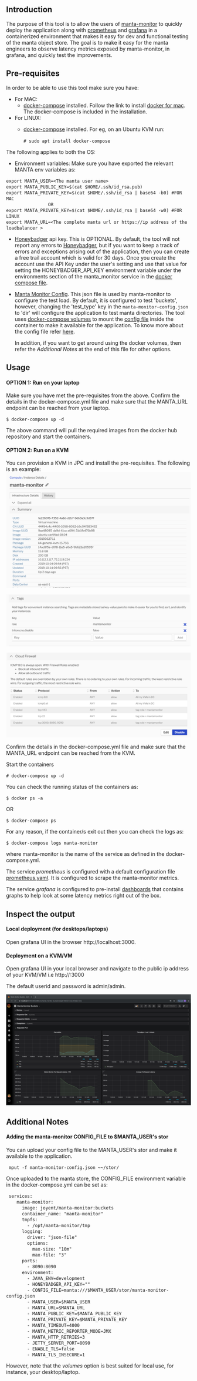 ## Introduction

The purpose of this tool is to allow the users of [manta-monitor](https://github.com/joyent/manta-monitor)
to quickly deploy the application along with [prometheus](https://prometheus.io/docs/introduction/overview/)
and [grafana](https://grafana.com/docs/guides/getting_started/) in a containerized environment
that makes it easy for dev and functional testing of the manta object store.
The goal is to make it easy for the manta engineers to observe latency metrics
exposed by manta-monitor, in grafana, and quickly test the improvements.

## Pre-requisites
In order to be able to use this tool make sure you have:
* For MAC:
    * [docker-compose](https://docs.docker.com/compose/install/) installed. Follow the link to install [docker for mac](https://docs.docker.com/docker-for-mac/install/).
      The docker-compose is included in the installation.
* For LINUX:
    * [docker-compose](https://docs.docker.com/compose/install/) installed. 
      For eg, on an Ubuntu KVM run:
      
      ``` # sudo apt install docker-compose ```
      
The following applies to both the OS:
* Environment variables: Make sure you have exported the relevant MANTA env variables as:

``` 
export MANTA_USER=<The manta user name>
export MANTA_PUBLIC_KEY=$(cat $HOME/.ssh/id_rsa.pub)
export MANTA_PRIVATE_KEY=$(cat $HOME/.ssh/id_rsa | base64 -b0) #FOR MAC
                OR
export MANTA_PRIVATE_KEY=$(cat $HOME/.ssh/id_rsa | base64 -w0) #FOR LINUX
export MANTA_URL=<The complete manta url or https://ip address of the loadbalancer >

```
* [Honeybadger](https://github.com/joyent/manta-monitor/blob/master/doc/manta-monitor-deployment.md#honeybadger) api key.
  This is OPTIONAL. By default, the tool will not report any errors to [Honeybadger](https://www.honeybadger.io/), but
  if you want to keep a track of errors and exceptions arising out of the application, then you can create a free trail
  account which is valid for 30 days. Once you create the account use the API Key under the user's setting and
  use that value for setting the HONEYBADGER_API_KEY environment variable under the environments section of the
  manta_monitor service in the [docker compose file](docker-compose.yml).
  
* [Manta Monitor Config](./manta-monitor-config.json). This json file is used by manta-monitor to configure the test load.
  By default, it is configured to test 'buckets', however, changing the 'test_type' key in the ```manta-monitor-config.json```
  to 'dir' will configure the application to test manta directories. 
  The tool uses [docker-compose volumes](https://docs.docker.com/compose/compose-file/compose-file-v2/#volume-configuration-reference)
  to mount the [config file](manta-monitor-config.json) inside the container to make it available for the application.
  To know more about the config file refer [here](https://github.com/joyent/manta-monitor/blob/master/doc/manta-monitor-deployment.md#json-configuration-file).
  
  In addition, if you want to get around using the docker volumes, then refer the *Additional Notes* at the end of this file
  for other options.
  

## Usage

#### OPTION 1: Run on your laptop

Make sure you have met the pre-requisites from the above. Confirm the details in the docker-compose.yml file and make 
sure that the MANTA_URL endpoint can be reached from your laptop.

```
$ docker-compose up -d
```
The above command will pull the required images from the docker hub repository and start the containers.

#### OPTION 2: Run on a KVM

You can provision a KVM in JPC and install the pre-requisites. The following is an example:
![](images/manta-monitor-kvm.png?raw=true)

![](images/manta-monitor-kvm-tags.png?raw=true)

![](images/manta-monitor-kvm-firewall.png)

Confirm the details in the docker-compose.yml file and make sure that the MANTA_URL endpoint can be reached from the KVM.

Start the containers

```
# docker-compose up -d
```
You can check the running status of the containers as:

```
$ docker ps -a
```
OR 

```
$ docker-compose ps
```

For any reason, if the container/s exit out then you can check the logs as:

```
$ docker-compose logs manta-monitor
``` 
where manta-monitor is the name of the service as defined in the docker-compose.yml.

The service *prometheus* is configured with a default configuration file [prometheus.yaml](prometheus/prometheus.yaml).
It is configured to scrape the manta-monitor metrics.

The service *grafana* is configured to pre-install [dashboards](grafana/dashboards) that contains graphs to help look at 
some latency metrics right out of the box.


## Inspect the output

#### Local deployment (for desktops/laptops)

Open grafana UI in the browser http://localhost:3000.

#### Deployment on a KVM/VM
Open grafana UI in your local browser and navigate to the public ip address of your KVM/VM i.e http://<public ip>:3000

The default userid and password is admin/admin.

![](images/Manta-Monitor-Grafana.png?raw=true)


## Additional Notes

#### Adding the manta-monitor CONFIG_FILE to $MANTA_USER's stor
You can upload your config file to the MANTA_USER's stor and make it available to the application.
  
   ```
    mput -f manta-monitor-config.json ~~/stor/
   ```
   Once uploaded to the manta store, the CONFIG_FILE environment variable in the docker-compose.yml can be set as:
   
   ```
    services:
       manta-monitor:
         image: joyent/manta-monitor:buckets
         container_name: "manta-monitor"
         tmpfs:
           - /opt/manta-monitor/tmp
         logging:
           driver: "json-file"
           options:
             max-size: "10m"
             max-file: "3"
         ports:
           - 8090:8090
         environment:
           - JAVA_ENV=development
           - HONEYBADGER_API_KEY=""
           - CONFIG_FILE=manta:///$MANTA_USER/stor/manta-monitor-config.json
           - MANTA_USER=$MANTA_USER
           - MANTA_URL=$MANTA_URL
           - MANTA_PUBLIC_KEY=$MANTA_PUBLIC_KEY
           - MANTA_PRIVATE_KEY=$MANTA_PRIVATE_KEY
           - MANTA_TIMEOUT=4000
           - MANTA_METRIC_REPORTER_MODE=JMX
           - MANTA_HTTP_RETRIES=3
           - JETTY_SERVER_PORT=8090
           - ENABLE_TLS=false
           - MANTA_TLS_INSECURE=1
   
   ```

However, note that the *volumes* option is best suited for local use, for instance, your desktop/laptop.
